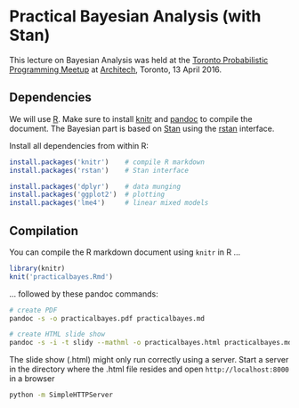 # Practical Bayesian Analysis (with Stan)

This lecture on Bayesian Analysis was held at the [Toronto Probabilistic Programming Meetup](http://www.meetup.com/Toronto-Probabilistic-Programming-Meetup/) at [Architech](http://www.architech.ca/), Toronto, 13 April 2016.


## Dependencies

We will use [R](https://www.r-project.org).
Make sure to install [knitr](http://yihui.name/knitr/) and [pandoc](http://pandoc.org) to compile the document.
The Bayesian part is based on [Stan](http://mc-stan.org) using the [rstan](http://mc-stan.org/interfaces/rstan.html) interface.


Install all dependencies from within R:

```r
install.packages('knitr')    # compile R markdown
install.packages('rstan')    # Stan interface

install.packages('dplyr')    # data munging
install.packages('ggplot2')  # plotting
install.packages('lme4')     # linear mixed models
```


## Compilation

You can compile the R markdown document using `knitr` in R ...

```r
library(knitr)
knit('practicalbayes.Rmd')
```

... followed by these pandoc commands:

```bash
# create PDF
pandoc -s -o practicalbayes.pdf practicalbayes.md 

# create HTML slide show
pandoc -s -i -t slidy --mathml -o practicalbayes.html practicalbayes.md
```


The slide show (.html) might only run correctly using a server.
Start a server in the directory where the .html file resides and open `http://localhost:8000` in a browser

```bash
python -m SimpleHTTPServer
```

